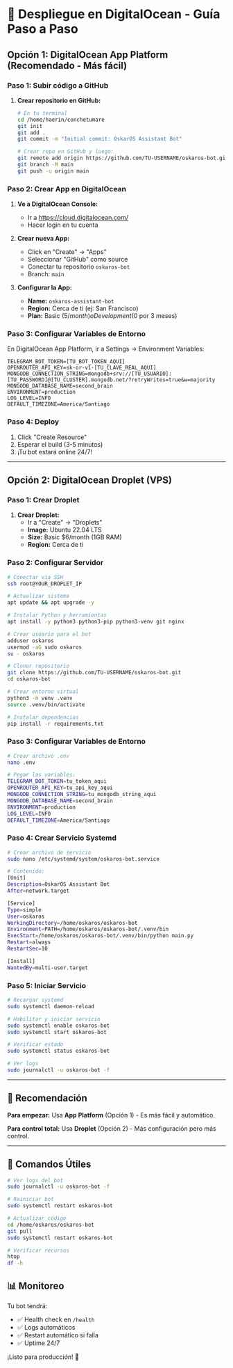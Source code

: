 # 🚀 Despliegue en DigitalOcean - Guía Paso a Paso

## Opción 1: DigitalOcean App Platform (Recomendado - Más fácil)

### Paso 1: Subir código a GitHub

1. **Crear repositorio en GitHub:**
   ```bash
   # En tu terminal
   cd /home/haerin/conchetumare
   git init
   git add .
   git commit -m "Initial commit: OskarOS Assistant Bot"
   
   # Crear repo en GitHub y luego:
   git remote add origin https://github.com/TU-USERNAME/oskaros-bot.git
   git branch -M main
   git push -u origin main
   ```

### Paso 2: Crear App en DigitalOcean

1. **Ve a DigitalOcean Console:**
   - Ir a https://cloud.digitalocean.com/
   - Hacer login en tu cuenta

2. **Crear nueva App:**
   - Click en "Create" → "Apps"
   - Seleccionar "GitHub" como source
   - Conectar tu repositorio `oskaros-bot`
   - Branch: `main`

3. **Configurar la App:**
   - **Name:** `oskaros-assistant-bot`
   - **Region:** Cerca de ti (ej: San Francisco)
   - **Plan:** Basic ($5/month) o Development ($0 por 3 meses)

### Paso 3: Configurar Variables de Entorno

En DigitalOcean App Platform, ir a Settings → Environment Variables:

```
TELEGRAM_BOT_TOKEN=[TU_BOT_TOKEN_AQUI]
OPENROUTER_API_KEY=sk-or-v1-[TU_CLAVE_REAL_AQUI]
MONGODB_CONNECTION_STRING=mongodb+srv://[TU_USUARIO]:[TU_PASSWORD]@[TU_CLUSTER].mongodb.net/?retryWrites=true&w=majority
MONGODB_DATABASE_NAME=second_brain
ENVIRONMENT=production
LOG_LEVEL=INFO
DEFAULT_TIMEZONE=America/Santiago
```

### Paso 4: Deploy

1. Click "Create Resource"
2. Esperar el build (3-5 minutos)
3. ¡Tu bot estará online 24/7!

---

## Opción 2: DigitalOcean Droplet (VPS)

### Paso 1: Crear Droplet

1. **Crear Droplet:**
   - Ir a "Create" → "Droplets"
   - **Image:** Ubuntu 22.04 LTS
   - **Size:** Basic $6/month (1GB RAM)
   - **Region:** Cerca de ti

### Paso 2: Configurar Servidor

```bash
# Conectar via SSH
ssh root@YOUR_DROPLET_IP

# Actualizar sistema
apt update && apt upgrade -y

# Instalar Python y herramientas
apt install -y python3 python3-pip python3-venv git nginx

# Crear usuario para el bot
adduser oskaros
usermod -aG sudo oskaros
su - oskaros

# Clonar repositorio
git clone https://github.com/TU-USERNAME/oskaros-bot.git
cd oskaros-bot

# Crear entorno virtual
python3 -m venv .venv
source .venv/bin/activate

# Instalar dependencias
pip install -r requirements.txt
```

### Paso 3: Configurar Variables de Entorno

```bash
# Crear archivo .env
nano .env

# Pegar las variables:
TELEGRAM_BOT_TOKEN=tu_token_aqui
OPENROUTER_API_KEY=tu_api_key_aqui
MONGODB_CONNECTION_STRING=tu_mongodb_string_aqui
MONGODB_DATABASE_NAME=second_brain
ENVIRONMENT=production
LOG_LEVEL=INFO
DEFAULT_TIMEZONE=America/Santiago
```

### Paso 4: Crear Servicio Systemd

```bash
# Crear archivo de servicio
sudo nano /etc/systemd/system/oskaros-bot.service

# Contenido:
[Unit]
Description=OskarOS Assistant Bot
After=network.target

[Service]
Type=simple
User=oskaros
WorkingDirectory=/home/oskaros/oskaros-bot
Environment=PATH=/home/oskaros/oskaros-bot/.venv/bin
ExecStart=/home/oskaros/oskaros-bot/.venv/bin/python main.py
Restart=always
RestartSec=10

[Install]
WantedBy=multi-user.target
```

### Paso 5: Iniciar Servicio

```bash
# Recargar systemd
sudo systemctl daemon-reload

# Habilitar y iniciar servicio
sudo systemctl enable oskaros-bot
sudo systemctl start oskaros-bot

# Verificar estado
sudo systemctl status oskaros-bot

# Ver logs
sudo journalctl -u oskaros-bot -f
```

---

## 🎯 Recomendación

**Para empezar:** Usa **App Platform** (Opción 1) - Es más fácil y automático.

**Para control total:** Usa **Droplet** (Opción 2) - Más configuración pero más control.

---

## 🔧 Comandos Útiles

```bash
# Ver logs del bot
sudo journalctl -u oskaros-bot -f

# Reiniciar bot
sudo systemctl restart oskaros-bot

# Actualizar código
cd /home/oskaros/oskaros-bot
git pull
sudo systemctl restart oskaros-bot

# Verificar recursos
htop
df -h
```

## 📊 Monitoreo

Tu bot tendrá:
- ✅ Health check en `/health`
- ✅ Logs automáticos
- ✅ Restart automático si falla
- ✅ Uptime 24/7

¡Listo para producción! 🚀